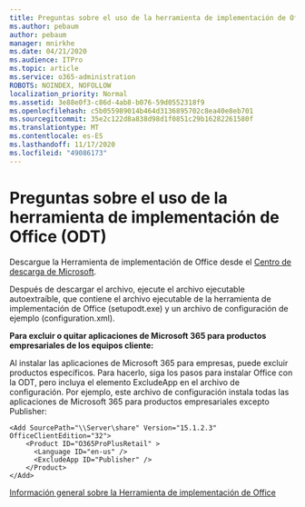 ```yaml
---
title: Preguntas sobre el uso de la herramienta de implementación de Office (ODT)
ms.author: pebaum
author: pebaum
manager: mnirkhe
ms.date: 04/21/2020
ms.audience: ITPro
ms.topic: article
ms.service: o365-administration
ROBOTS: NOINDEX, NOFOLLOW
localization_priority: Normal
ms.assetid: 3e88e0f3-c86d-4ab8-b076-59d0552318f9
ms.openlocfilehash: c5b055989014b464d3136895702c8ea40e8eb701
ms.sourcegitcommit: 35e2c122d8a838d98d1f0851c29b16282261580f
ms.translationtype: MT
ms.contentlocale: es-ES
ms.lasthandoff: 11/17/2020
ms.locfileid: "49086173"
---
```

# <a name="questions-about-how-to-use-the-office-deployment-tool-odt"></a>Preguntas sobre el uso de la herramienta de implementación de Office (ODT)

Descargue la Herramienta de implementación de Office desde el [Centro de descarga de Microsoft](https://go.microsoft.com/fwlink/p/?LinkID=626065).
  
Después de descargar el archivo, ejecute el archivo ejecutable autoextraíble, que contiene el archivo ejecutable de la herramienta de implementación de Office (setupodt.exe) y un archivo de configuración de ejemplo (configuration.xml).
  
 **Para excluir o quitar aplicaciones de Microsoft 365 para productos empresariales de los equipos cliente:**
  
Al instalar las aplicaciones de Microsoft 365 para empresas, puede excluir productos específicos. Para hacerlo, siga los pasos para instalar Office con la ODT, pero incluya el elemento ExcludeApp en el archivo de configuración. Por ejemplo, este archivo de configuración instala todas las aplicaciones de Microsoft 365 para productos empresariales excepto Publisher:
  
```
<Add SourcePath="\\Server\share" Version="15.1.2.3" OfficeClientEdition="32">
    <Product ID="O365ProPlusRetail" >
      <Language ID="en-us" />
      <ExcludeApp ID="Publisher" />
    </Product>
</Add>
```

[Información general sobre la Herramienta de implementación de Office](https://docs.microsoft.com/deployoffice/overview-office-deployment-tool)
  

